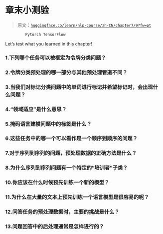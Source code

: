 # 章末小测验

> 原文：[`huggingface.co/learn/nlp-course/zh-CN/chapter7/9?fw=pt`](https://huggingface.co/learn/nlp-course/zh-CN/chapter7/9?fw=pt)

             Pytorch TensorFlow

Let’s test what you learned in this chapter!

### 1.下列哪个任务可以被框定为令牌分类问题？

### 2.令牌分类预处理的哪一部分与其他预处理管道不同？

### 3.当我们对标记分类问题中的单词进行标记并希望标记时，会出现什么问题？

### 4.“领域适应”是什么意思？

### 5.掩码语言建模问题中的标签是什么？

### 6.这些任务中的哪一个可以看作是一个顺序到顺序的问题？

### 7.对于序列到序列的问题，预处理数据的正确方法是什么？

### 8.为什么序列到序列问题有一个特定的“培训者”子类？

### 10.你应该在什么时候预先训练一个新的模型？

### 11.为什么在大量的文本上预先训练一个语言模型是很容易的呢？

### 12.问答任务的预处理数据时，主要的挑战是什么？

### 13.问题回答中的后处理通常是怎样进行的？